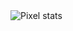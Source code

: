<img src="https://pixel-profile.vercel.app/api/github-stats?username=takeisan24&theme=journey&pixelate_avatar=false" alt="Pixel stats">

